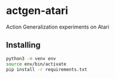 # actgen-atari
Action Generalization experiments on Atari

## Installing
```bash
python3 -m venv env
source env/bin/activate
pip install -r requirements.txt
```